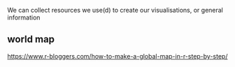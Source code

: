 We can collect resources we use(d) to create our visualisations, or general information

## world map
https://www.r-bloggers.com/how-to-make-a-global-map-in-r-step-by-step/
